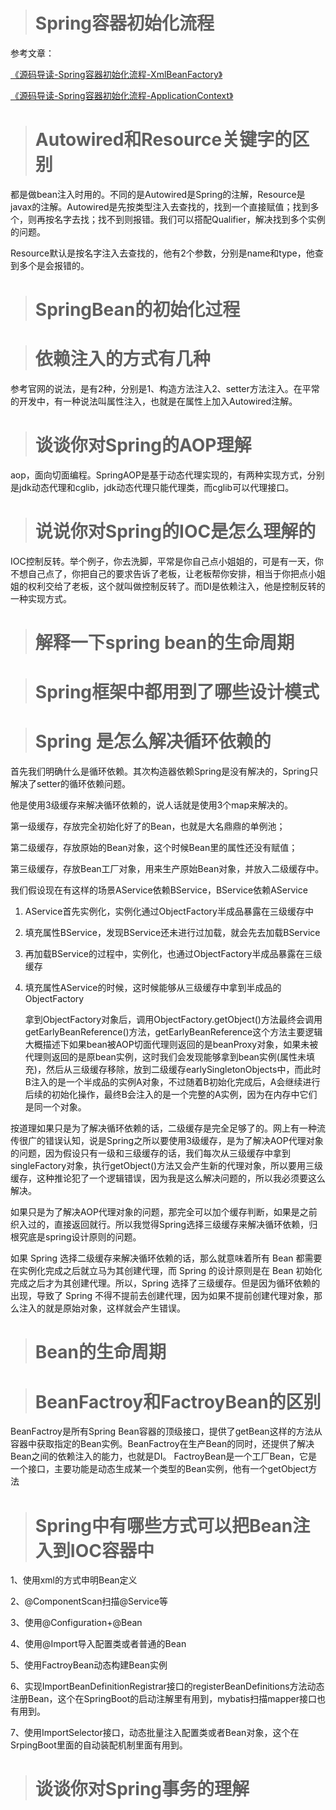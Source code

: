 > # Spring容器初始化流程

参考文章：

[《源码导读-Spring容器初始化流程-XmlBeanFactory》](https://juejin.cn/post/7328012551756283915)

[《源码导读-Spring容器初始化流程-ApplicationContext》](https://juejin.cn/post/7328012551756316683)



> # Autowired和Resource关键字的区别


都是做bean注入时用的。不同的是Autowired是Spring的注解，Resource是javax的注解。Autowired是先按类型注入去查找的，找到一个直接赋值；找到多个，则再按名字去找；找不到则报错。我们可以搭配Qualifier，解决找到多个实例的问题。

Resource默认是按名字注入去查找的，他有2个参数，分别是name和type，他查到多个是会报错的。

> # SpringBean的初始化过程





> # 依赖注入的方式有几种

参考官网的说法，是有2种，分别是1、构造方法注入2、setter方法注入。在平常的开发中，有一种说法叫属性注入，也就是在属性上加入Autowired注解。



> # 谈谈你对Spring的AOP理解

aop，面向切面编程。SpringAOP是基于动态代理实现的，有两种实现方式，分别是jdk动态代理和cglib，jdk动态代理只能代理类，而cglib可以代理接口。







> # 说说你对Spring的IOC是怎么理解的

IOC控制反转。举个例子，你去洗脚，平常是你自己点小姐姐的，可是有一天，你不想自己点了，你把自己的要求告诉了老板，让老板帮你安排，相当于你把点小姐姐的权利交给了老板，这个就叫做控制反转了。而DI是依赖注入，他是控制反转的一种实现方式。







> # 解释一下spring bean的生命周期







> # Spring框架中都用到了哪些设计模式







> # Spring 是怎么解决循环依赖的

首先我们明确什么是循环依赖。其次构造器依赖Spring是没有解决的，Spring只解决了setter的循环依赖问题。



他是使用3级缓存来解决循环依赖的，说人话就是使用3个map来解决的。

第一级缓存，存放完全初始化好了的Bean，也就是大名鼎鼎的单例池；

第二级缓存，存放原始的Bean对象，这个时候Bean里的属性还没有赋值；

第三级缓存，存放Bean工厂对象，用来生产原始Bean对象，并放入二级缓存中。



我们假设现在有这样的场景AService依赖BService，BService依赖AService

1. AService首先实例化，实例化通过ObjectFactory半成品暴露在三级缓存中

2. 填充属性BService，发现BService还未进行过加载，就会先去加载BService

3. 再加载BService的过程中，实例化，也通过ObjectFactory半成品暴露在三级缓存

4. 填充属性AService的时候，这时候能够从三级缓存中拿到半成品的ObjectFactory

   

   拿到ObjectFactory对象后，调用ObjectFactory.getObject()方法最终会调用getEarlyBeanReference()方法，getEarlyBeanReference这个方法主要逻辑大概描述下如果bean被AOP切面代理则返回的是beanProxy对象，如果未被代理则返回的是原bean实例，这时我们会发现能够拿到bean实例(属性未填充)，然后从三级缓存移除，放到二级缓存earlySingletonObjects中，而此时B注入的是一个半成品的实例A对象，不过随着B初始化完成后，A会继续进行后续的初始化操作，最终B会注入的是一个完整的A实例，因为在内存中它们是同一个对象。



按道理如果只是为了解决循环依赖的话，二级缓存是完全足够了的。网上有一种流传很广的错误认知，说是Spring之所以要使用3级缓存，是为了解决AOP代理对象的问题，因为假设只有一级和三级缓存的话，我们每次从三级缓存中拿到singleFactory对象，执行getObject()方法又会产生新的代理对象，所以要用三级缓存，这种推论犯了一个逻辑错误，因为我是这么解决问题的，所以我必须要这么解决。

如果只是为了解决AOP代理对象的问题，那完全可以加个缓存判断，如果是之前织入过的，直接返回就行。所以我觉得Spring选择三级缓存来解决循环依赖，归根究底是spring设计原则的问题。

如果 Spring 选择二级缓存来解决循环依赖的话，那么就意味着所有 Bean 都需要在实例化完成之后就立马为其创建代理，而 Spring 的设计原则是在 Bean 初始化完成之后才为其创建代理。所以，Spring 选择了三级缓存。但是因为循环依赖的出现，导致了 Spring 不得不提前去创建代理，因为如果不提前创建代理对象，那么注入的就是原始对象，这样就会产生错误。

> # Bean的生命周期





> # BeanFactroy和FactroyBean的区别 

BeanFactroy是所有Spring Bean容器的顶级接口，提供了getBean这样的方法从容器中获取指定的Bean实例。BeanFactroy在生产Bean的同时，还提供了解决Bean之间的依赖注入的能力，也就是DI。 FactroyBean是一个工厂Bean，它是一个接口，主要功能是动态生成某一个类型的Bean实例，他有一个getObject方法  



> # Spring中有哪些方式可以把Bean注入到IOC容器中

1、使用xml的方式申明Bean定义

2、@ComponentScan扫描@Service等

3、使用@Configuration+@Bean

4、使用@Import导入配置类或者普通的Bean

5、使用FactroyBean动态构建Bean实例

6、实现ImportBeanDefinitionRegistrar接口的registerBeanDefinitions方法动态注册Bean，这个在SpringBoot的启动注解里有用到，mybatis扫描mapper接口也有用到。

7、使用ImportSelector接口，动态批量注入配置类或者Bean对象，这个在SrpingBoot里面的自动装配机制里面有用到。



> # 谈谈你对Spring事务的理解